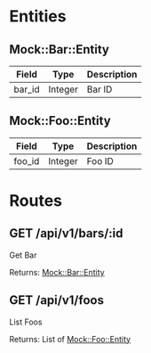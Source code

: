 # Entities

## Mock::Bar::Entity

| Field                | Type       | Description                              |
| -------------------- | ---------- | ---------------------------------------- |
| bar_id               | Integer    | Bar ID                                   |

## Mock::Foo::Entity

| Field                | Type       | Description                              |
| -------------------- | ---------- | ---------------------------------------- |
| foo_id               | Integer    | Foo ID                                   |

# Routes

## GET /api/v1/bars/:id

Get Bar

Returns: [Mock::Bar::Entity](#mock--bar--entity)

## GET /api/v1/foos

List Foos

Returns: List of [Mock::Foo::Entity](#mock--foo--entity)
